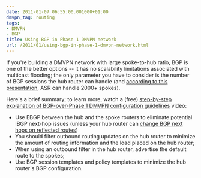 ```yaml
---
date: 2011-01-07 06:55:00.001000+01:00
dmvpn_tag: routing
tags:
- DMVPN
- BGP
title: Using BGP in Phase 1 DMVPN network
url: /2011/01/using-bgp-in-phase-1-dmvpn-network.html
---
```

If you're building a DMVPN network with large spoke-to-hub ratio, BGP is one of the better options -- it has no scalability limitations associated with multicast flooding; the only parameter you have to consider is the number of BGP sessions the hub router can handle (and [according to this presentation](http://www.cisco.com/web/strategy/docs/gov/IntegNet_Feb17_915_Lynn.pdf), ASR can handle 2000+ spokes).
<!--more-->
Here's a brief summary; to learn more, watch a (free) [step-by-step explanation of BGP-over-Phase 1 DMVPN configuration guidelines](https://my.ipspace.net/bin/get/DMVPN/2.2%20-%20Routing%20Protocols%20in%20DMVPN%20Phase%201.mp4?doccode=DMVPN) video:

-   Use EBGP between the hub and the spoke routers to eliminate potential IBGP next-hop issues (unless your hub router can [change BGP next hops on reflected routes](/2014/04/changes-in-ibgp-next-hop-processing.html))
-   You should filter outbound routing updates on the hub router to minimize the amount of routing information and the load placed on the hub router;
-   When using an outbound filter in the hub router, advertise the default route to the spokes;
-   Use BGP session templates and policy templates to minimize the hub router's BGP configuration.
